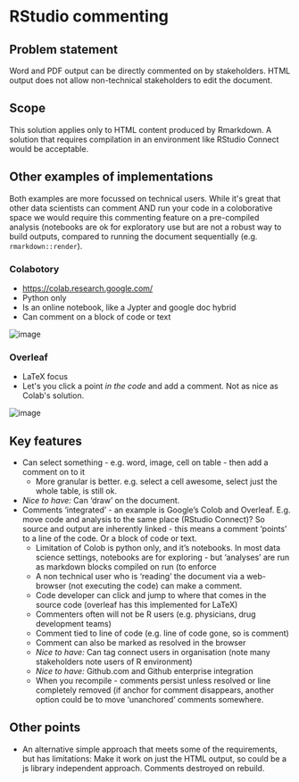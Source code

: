 # RStudio commenting

## Problem statement

Word and PDF output can be directly commented on by stakeholders. 
HTML output does not allow non-technical stakeholders to edit the document.

## Scope

This solution applies only to HTML content produced by Rmarkdown. 
A solution that requires compilation in an environment like RStudio Connect would be acceptable.

## Other examples of implementations

Both examples are more focussed on technical users. 
While it's great that other data scientists can comment AND run your code in a coloborative space
we would require this commenting feature on a pre-compiled analysis (notebooks are ok for exploratory use
but are not a robust way to build outputs, compared to running the document sequentially (e.g. `rmarkdown::render`).

### Colabotory

* https://colab.research.google.com/
* Python only
* Is an online notebook, like a Jypter and google doc hybrid
* Can comment on a block of code or text

![image](https://user-images.githubusercontent.com/2760096/43199249-a3d6d51a-9011-11e8-8c95-df8d0683dc75.png)
    
### Overleaf

* LaTeX focus
* Let's you click a point *in the code* and add a comment. Not as nice as Colab's solution.

![image](https://user-images.githubusercontent.com/2760096/43199412-212f3a8e-9012-11e8-846d-83970045a699.png)

## Key features
* Can select something - e.g. word, image, cell on table - then add a comment on to it
	* More granular is better. e.g. select a cell awesome, select just the whole table, is still ok.
* *Nice to have:* Can ‘draw’ on the document.
* Comments ‘integrated’ - an example is Google’s Colob and Overleaf. E.g. move code and analysis to the same place (RStudio Connect)? So source and output are inherently linked - this means a comment ‘points’ to a line of the code. Or a block of code or text.
	* Limitation of Colob is python only, and it’s notebooks. In most data science settings, notebooks are for exploring - but ‘analyses’ are run as markdown blocks compiled on run (to enforce 
	* A non technical user who is ‘reading’  the document via a web-browser (not executing the code) can make a comment.  
	* Code developer can click and jump to where that comes in the source code (overleaf has this implemented for LaTeX)
	* Commenters often will not be R users (e.g. physicians, drug development teams)
	* Comment tied to line of code (e.g. line of code gone, so is comment)
	* Comment can also be marked as resolved in the browser
	* *Nice to have:* Can tag connect users in organisation (note many stakeholders note users of R environment)
	* *Nice to have:* Github.com and Github enterprise integration
	* When you recompile - comments persist unless resolved or line completely removed (if anchor for comment disappears, another option could be to move ‘unanchored’ comments somewhere.

## Other points

* An alternative simple approach that meets some of the requirements, but has limitations: Make it work on just the HTML output, so could be a js library independent approach. Comments destroyed on rebuild.
